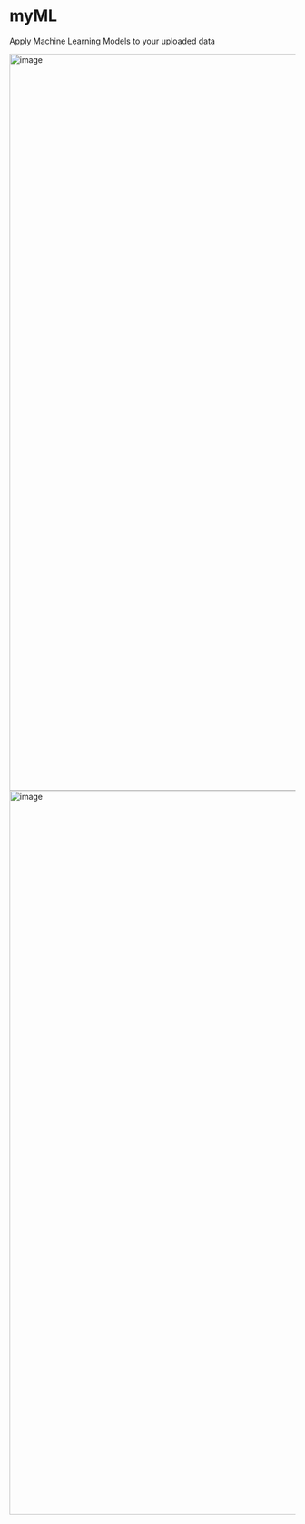# myML
Apply Machine Learning Models to your uploaded data


<img width="1297" alt="image" src="https://github.com/kamranferoz/myML/assets/34434270/60d002d5-3ad9-4537-83a1-24f52dcc8467">

<img width="1275" alt="image" src="https://github.com/kamranferoz/myML/assets/34434270/25ff5ccc-f996-4ad4-bff6-08f7b1f0eb18">


